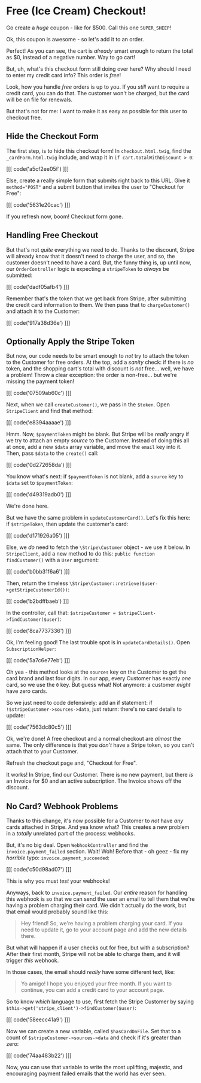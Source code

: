 # Free (Ice Cream) Checkout!

Go create a *huge* coupon - like for $500. Call this one `SUPER_SHEEP`!

Ok, this coupon is awesome - so let's add it to an order.

Perfect! As you can see, the cart is *already* smart enough to return the total
as $0, instead of a negative number. Way to go cart!

But, uh, what's this checkout form still doing over here? Why should I need to enter
my credit card info? This order is *free*!

Look, how you handle *free* orders is up to you. If you *still* want to require a
credit card, you can do that. The customer won't be charged, but the card will be
on file for renewals.

But that's not for me: I want to make it as easy as possible for this user to checkout
free.

## Hide the Checkout Form

The first step, is to hide this checkout form! In `checkout.html.twig`, find the
`_cardForm.html.twig` include, and wrap it in `if cart.totalWithDiscount > 0`:

[[[ code('a5cf2ee05f') ]]]

Else, create a really simple form that submits right back to this URL. Give it
`method="POST"` and a submit button that invites the user to "Checkout for Free":

[[[ code('5631e20cac') ]]]

If you refresh now, boom! Checkout form gone.

## Handling Free Checkout

But that's not *quite* everything we need to do. Thanks to the discount, Stripe
will already know that it doesn't need to charge the user, and so, the customer
doesn't need to have a card. But, the funny thing is, up until now, our `OrderController`
logic is expecting a `stripeToken` to *always* be submitted:

[[[ code('dadf05afb4') ]]]

Remember that's the token that we get back from Stripe, after submitting the
credit card information to them. We then pass that to `chargeCustomer()` and attach
it to the Customer:

[[[ code('917a38d36e') ]]]

## Optionally Apply the Stripe Token

But now, our code needs to be smart enough to *not* try to attach the token to the
Customer for free orders. At the top, add a *sanity* check: if there is *no* token,
and the shopping cart's total with discount is *not* free... well, we have a problem!
Throw a clear exception: the order is non-free... but we're missing the payment token!

[[[ code('07509ab60c') ]]]

Next, when we call `createCustomer()`, we pass in the `$token`. Open `StripeClient`
and find that method:

[[[ code('e8394aaaae') ]]]

Hmm. Now, `$paymentToken` might be blank. But Stripe will be *really* angry if we
try to attach an empty *source* to the Customer. Instead of doing this all at once,
add a new `$data` array variable, and move the `email` key into it. Then, pass
`$data` to the `create()` call:

[[[ code('0d272658da') ]]]

You know what's next: if `$paymentToken` is not blank, add a `source` key to
`$data` set to `$paymentToken`:

[[[ code('d49319adb0') ]]]

We're done here.

But we have the same problem in `updateCustomerCard()`. Let's fix this here:
if `$stripeToken`, then update the customer's card:

[[[ code('d171926a05') ]]]

Else, we *do* need to fetch the `\Stripe\Customer` object - we use it below.
In `StripeClient`, add a new method to do this: `public function findCustomer()`
with a `User` argument:

[[[ code('b0bb31f6a6') ]]]

Then, return the timeless `\Stripe\Customer::retrieve($user->getStripeCustomerId())`:

[[[ code('b2bdffbaeb') ]]]

In the controller, call that: `$stripeCustomer = $stripeClient->findCustomer($user)`:

[[[ code('8ca7737336') ]]]

Ok, I'm feeling good! The last trouble spot is in `updateCardDetails()`. Open
`SubscriptionHelper`:

[[[ code('5a7c6e77eb') ]]]

Oh yea - this method looks at the `sources` key on the Customer to get the card brand
and last four digits. In our app, every Customer has exactly *one* card, so we use the `0`
key. But guess what! Not anymore: a customer *might* have zero cards.

So we just need to code defensively: add an if statement: if `!$stripeCustomer->sources->data`,
just return: there's no card details to update:

[[[ code('7563dc80c5') ]]]

Ok, we're done! A free checkout and a normal checkout are *almost* the same. The only
difference is that you *don't* have a Stripe token, so you can't attach that to your
Customer.

Refresh the checkout page and, "Checkout for Free".

It works! In Stripe, find our Customer. There is no new payment, but there *is* an
Invoice for $0 and an active subscription. The Invoice shows off the discount.

## No Card? Webhook Problems

Thanks to this change, it's now possible for a Customer to *not* have *any* cards
attached in Stripe. And yea know what? This creates a new problem in a *totally*
unrelated part of the process: webhooks.

But, it's no big deal. Open `WebhookController` and find the `invoice.payment_failed`
section. Wait! Woh! Before that - oh geez - fix my *horrible* typo: `invoice.payment_succeeded`:

[[[ code('c50d98ad07') ]]]

This is why you must *test* your webhooks!

Anyways, back to `invoice.payment_failed`. Our *entire* reason for handling this
webhook is so that we can send the user an email to tell them that we're having a
problem charging their card. We didn't actually do the work, but that email would
probably sound like this:

> Hey friend! So, we're having a problem charging your card. If you need to update
> it, go to your account page and add the new details there.

But what will happen if a user checks out for free, but with a subscription? After
their first month, Stripe will not be able to charge them, and it will trigger *this*
webhook.

In those cases, the email should *really* have some different text, like:

> Yo amigo! I hope you enjoyed your free month. If you want to continue,
> you can add a credit card to your account page.

So to know *which* language to use, first fetch the Stripe Customer by saying
`$this->get('stripe_client')->findCustomer($user)`:

[[[ code('58eecc41a9') ]]]

Now we can create a new variable, called `$hasCardOnFile`. Set that to a count
of `$stripeCustomer->sources->data` and check if it's greater than zero:

[[[ code('74aa483b22') ]]]

Now, you can use that variable to write the most uplifting, majestic, and encouraging
payment failed emails that the world has ever seen.
